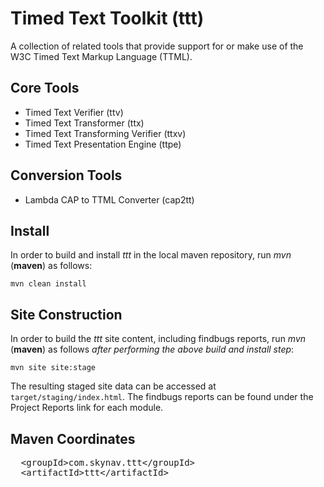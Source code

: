 # Timed Text Toolkit (ttt)

A collection of related tools that provide support for or make use of the W3C Timed Text Markup Language (TTML).

## Core Tools

- Timed Text Verifier (ttv)
- Timed Text Transformer (ttx)
- Timed Text Transforming Verifier (ttxv)
- Timed Text Presentation Engine (ttpe)

## Conversion Tools

- Lambda CAP to TTML Converter (cap2tt)

## Install

In order to build and install *ttt* in the local maven repository, run *mvn* (**maven**) as follows:

`mvn clean install`

## Site Construction

In order to build the *ttt* site content, including findbugs reports, run *mvn* (**maven**) as follows *after performing the above build and install step*:

`mvn site site:stage`

The resulting staged site data can be accessed at `target/staging/index.html`. The findbugs reports can be found under the Project Reports link for each module.

## Maven Coordinates

<pre>
  &lt;groupId&gt;com.skynav.ttt&lt;/groupId&gt;
  &lt;artifactId&gt;ttt&lt;/artifactId&gt;
</pre>


